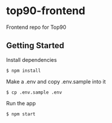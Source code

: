 # top90-frontend

Frontend repo for Top90

## Getting Started

Install dependencies

```
$ npm install
```

Make a .env and copy .env.sample into it

```
$ cp .env.sample .env
```

Run the app

```
$ npm start
```
